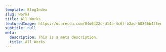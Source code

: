 ```yaml
---
template: BlogIndex
slug: works
title: All Works
featuredImage: https://ucarecdn.com/04d6422c-d14a-4c6f-b2ad-60866b425edb/-/crop/2666x973/0,0/-/preview/
subtitle: null
meta:
  description: This is a meta description.
  title: All Works
---
```

